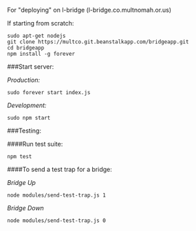 For "deploying" on l-bridge (l-bridge.co.multnomah.or.us)

If starting from scratch:

```console
sudo apt-get nodejs
git clone https://multco.git.beanstalkapp.com/bridgeapp.git
cd bridgeapp
npm install -g forever
```

###Start server:

*Production:*
```console
sudo forever start index.js
```

*Development:*
```console
sudo npm start
```

###Testing:

####Run test suite:
```console
npm test
```

####To send a test trap for a bridge:

*Bridge Up*
```console
node modules/send-test-trap.js 1
```

*Bridge Down*
```console
node modules/send-test-trap.js 0
```
<!--
  TODO
  When deploying on server, where do we want to store the code?
  When running on the server, how do we want to do that? daemon? root (ick)?
  Do we want the code on the server to follow master in beanstalk with a webhook?
-->
